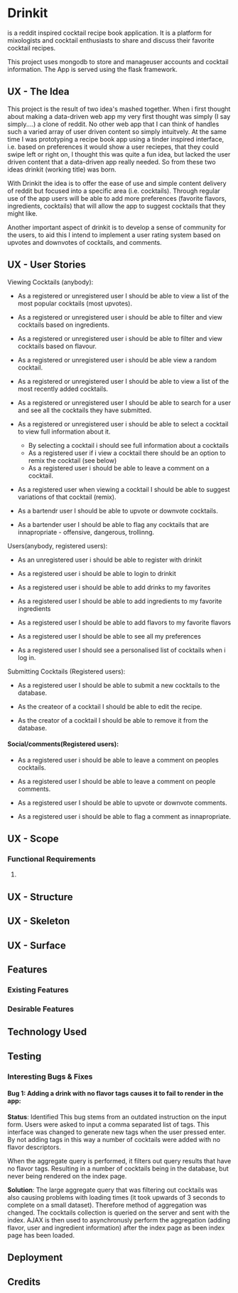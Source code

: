 # Drinkit

is a reddit inspired cocktail recipe book application. It is a platform for mixologists and cocktail enthusiasts to share and discuss their favorite cocktail recipes. 

This project uses mongodb to store and manageuser accounts and cocktail information. The App is served using the flask framework.

## UX - The Idea
This project is the result of two idea's mashed together. When i first thought about making a data-driven web app my very first thought was simply (I say simply....) a clone of reddit. No other web app that I can think of handles such a varied array of user driven content so simply intuitvely. At the same time I was prototyping a recipe book app using a tinder inspired interface, i.e. based on preferences it would show a user reciepes, that they could swipe left or right on, I thought this was quite a fun idea, but lacked the user driven content that a data-driven app really needed. So from these two ideas drinkit (working title) was born. 

With Drinkit the idea is to offer the ease of use and simple content delivery of reddit but focused into a specific area (i.e. cocktails). Through regular use of the app users will be able to add more preferences (favorite flavors, ingredients, cocktails) that will allow the app to suggest cocktails that they might like.

Another important aspect of drinkit is to develop a sense of community for the users, to aid this I intend to implement a user rating system based on upvotes and downvotes of cocktails, and comments.


## UX - User Stories

Viewing Cocktails  (anybody):

* As a registered or unregistered user I should be able to view a list of the most popular cocktails (most upvotes).

* As a registered or unregistered user i should be able to filter and view cocktails based on ingredients.

* As a registered or unregistered user i should be able to filter and view cocktails based on flavour.

* As a registered or unregistered user i should be able view a random cocktail.

* As a registered or unregistered user I should be able to view a list of the most recently added cocktails.

* As a registered or unregistered user I should be able to search for a user and see all the cocktails they have submitted.

* As a registered or unregistered user i should be able to select a cocktail to view full information about it.
   * By selecting a cocktail i should see full information about a cocktails
   * As a registered user if i view a cocktail there should be an option to remix the cocktail (see below)
   * As a registered user i should be able to leave a comment on a cocktail.

* As a registered user when viewing a cocktail I should be able to suggest variations of that cocktail (remix).

* As a bartendr user I should be able to upvote or downvote cocktails.

* As a bartender user I should be able to flag any cocktails that are innapropriate - offensive, dangerous, trollinng.
 

Users(anybody, registered users):

* As an unregistered user i should be able to register with drinkit
   
* As a registered user i should be able to login to drinkit

* As a registered user i should be able to add drinks to my favorites

* As a registered user I should be able to add ingredients to my favorite ingredients

* As a registered user I should be able to add flavors to my favorite flavors
 
* As a registered user I should be able to see all my preferences

* As a registered user I should see a personalised list of cocktails when i log in.


Submitting Cocktails (Registered users):

* As a registered user I should be able to submit a new cocktails to the database.

* As the createor of a cocktail I should be able to edit the recipe.

* As the creator of a cocktail I should be able to remove it from the database.



#### Social/comments(Registered users):

* As a registered user i should be able to leave a comment on peoples cocktails.

* As a registered user I should be able to leave a comment on people comments.

* As a registered user I should be able to upvote or downvote comments.

* As a registered user i should be able to flag a comment as innapropriate.

## UX - Scope

### Functional Requirements
1. 

## UX - Structure

## UX - Skeleton

## UX - Surface

## Features

### Existing Features

### Desirable Features


## Technology Used


## Testing

### Interesting Bugs & Fixes

#### Bug 1: Adding a drink with no flavor tags causes it to fail to render in the app: 
**Status**: Identified
This bug stems from an outdated instruction on the input form. Users were asked to input a comma separated list of tags. This interface was changed to generate new tags when the user pressed enter. By not adding tags in this way a number of cocktails were added with no flavor descriptors.

When the aggregate query is performed, it filters out query results that have no flavor tags. Resulting in a number of cocktails being in the database, but never being rendered on the index page.

**Solution**: The large aggregate query that was filtering out cocktails was also causing problems with loading times (it took upwards of 3 seconds to complete on a small dataset). Therefore method of aggregation was changed. The cocktails collection is queried on the server and sent with the index. AJAX is then used to asynchronusly perform the aggregation (adding flavor, user and ingredient information) after the index page as been index page has been loaded. 

## Deployment

## Credits

